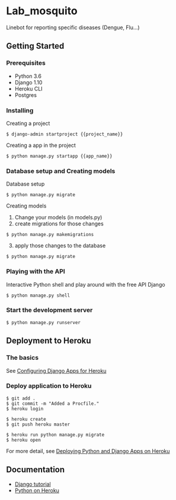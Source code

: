 # Lab_mosquito
Linebot for reporting specific diseases (Dengue, Flu...)

## Getting Started

### Prerequisites

- Python 3.6
- Django 1.10
- Heroku CLI
- Postgres

### Installing

Creating a project
```
$ django-admin startproject {{project_name}}
```
Creating a app in the project
```
$ python manage.py startapp {{app_name}}
```
### Database setup and Creating models

Database setup
```
$ python manage.py migrate
```
Creating models
1. Change your models (in models.py)
2. create migrations for those changes
```
$ python manage.py makemigrations
```
3. apply those changes to the database
```
$ python manage.py migrate
```

### Playing with the API

Interactive Python shell and play around with the free API Django
```
$ python manage.py shell
```

### Start the development server

```
$ python manage.py runserver
```

## Deployment to Heroku

### The basics
See [Configuring Django Apps for Heroku](https://devcenter.heroku.com/articles/django-app-configuration)

### Deploy application to Heroku

```
$ git add .
$ git commit -m "Added a Procfile."
$ heroku login

$ heroku create
$ git push heroku master

$ heroku run python manage.py migrate
$ heroku open
```

For more detail, see [Deploying Python and Django Apps on Heroku](https://devcenter.heroku.com/articles/deploying-python)

## Documentation

- [Django tutorial](https://docs.djangoproject.com/en/1.10/intro/tutorial01/)
- [Python on Heroku](https://devcenter.heroku.com/categories/python)





